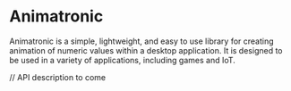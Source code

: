 # Animatronic

Animatronic is a simple, lightweight, and easy to use library for creating animation of numeric values within a desktop application. It is designed to be used in a variety of applications, including games and IoT.

// API description to come
